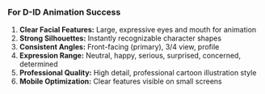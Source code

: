 ### For D-ID Animation Success
1. **Clear Facial Features:** Large, expressive eyes and mouth for animation
2. **Strong Silhouettes:** Instantly recognizable character shapes
3. **Consistent Angles:** Front-facing (primary), 3/4 view, profile
4. **Expression Range:** Neutral, happy, serious, surprised, concerned, determined
5. **Professional Quality:** High detail, professional cartoon illustration style
6. **Mobile Optimization:** Clear features visible on small screens
